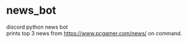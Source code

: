 # news_bot  
discord python news bot  
prints top 3 news from https://www.pcgamer.com/news/ on command.  
